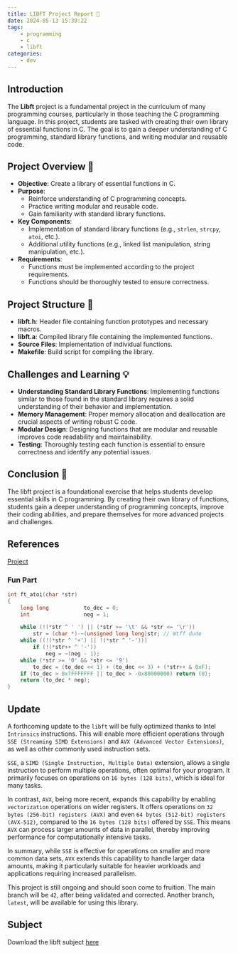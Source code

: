 ```yaml
---
title: LIBFT Project Report 📘
date: 2024-05-13 15:39:22
tags:
    - programming
    - c
    - libft
categories:
    - dev
---
```


## Introduction
The **Libft** project is a fundamental project in the curriculum of many programming courses, particularly in those teaching the C programming language. In this project, students are tasked with creating their own library of essential functions in C. The goal is to gain a deeper understanding of C programming, standard library functions, and writing modular and reusable code.

## Project Overview 🚀
- **Objective**: Create a library of essential functions in C.
- **Purpose**: 
  - Reinforce understanding of C programming concepts.
  - Practice writing modular and reusable code.
  - Gain familiarity with standard library functions.
- **Key Components**:
  - Implementation of standard library functions (e.g., `strlen`, `strcpy`, `atoi`, etc.).
  - Additional utility functions (e.g., linked list manipulation, string manipulation, etc.).
- **Requirements**:
  - Functions must be implemented according to the project requirements.
  - Functions should be thoroughly tested to ensure correctness.

## Project Structure 📁
- **libft.h**: Header file containing function prototypes and necessary macros.
- **libft.a**: Compiled library file containing the implemented functions.
- **Source Files**: Implementation of individual functions.
- **Makefile**: Build script for compiling the library.

## Challenges and Learning 💡
- **Understanding Standard Library Functions**: Implementing functions similar to those found in the standard library requires a solid understanding of their behavior and implementation.
- **Memory Management**: Proper memory allocation and deallocation are crucial aspects of writing robust C code.
- **Modular Design**: Designing functions that are modular and reusable improves code readability and maintainability.
- **Testing**: Thoroughly testing each function is essential to ensure correctness and identify any potential issues.

## Conclusion 🎉
The libft project is a foundational exercise that helps students develop essential skills in C programming. By creating their own library of functions, students gain a deeper understanding of programming concepts, improve their coding abilities, and prepare themselves for more advanced projects and challenges.

## References
[Project](https://github.com/Unam3dd/Libft)

### Fun Part

```c atoi.c
int	ft_atoi(char *str)
{
	long long			to_dec = 0;
	int				    neg = 1;

	while (!(*str ^ ' ') || (*str >= '\t' && *str <= '\r'))
		str = (char *)-~(unsigned long long)str; // Wtff dude
	while ((!(*str ^ '+') || !(*str ^ '-')))
		if (!(*str++ ^ '-'))
			neg = ~(neg - 1);
	while (*str >= '0' && *str <= '9')
		to_dec = (to_dec << 1) + (to_dec << 3) + (*str++ & 0xF);
	if (to_dec > 0x7FFFFFFF || to_dec > -0x80000000) return (0);
	return (to_dec * neg);
}
```

## Update

A forthcoming update to the `libft` will be fully optimized thanks to Intel `Intrinsics` instructions. This will enable more efficient operations through `SSE (Streaming SIMD Extensions)` and `AVX (Advanced Vector Extensions)`, as well as other commonly used instruction sets.

`SSE`, a `SIMD (Single Instruction, Multiple Data)` extension, allows a single instruction to perform multiple operations, often optimal for your program. It primarily focuses on operations on `16 bytes (128 bits)`, which is ideal for many tasks.

In contrast, `AVX`, being more recent, expands this capability by enabling `vectorization` operations on wider registers. It offers operations on `32 bytes (256-bit) registers (AVX)` and even `64 bytes (512-bit) registers (AVX-512)`, compared to the `16 bytes (128 bits)` offered by `SSE`. This means `AVX` can process larger amounts of data in parallel, thereby improving performance for computationally intensive tasks.

In summary, while `SSE` is effective for operations on smaller and more common data sets, `AVX` extends this capability to handle larger data amounts, making it particularly suitable for heavier workloads and applications requiring increased parallelism.

This project is still ongoing and should soon come to fruition. The main branch will be `42`, after being validated and corrected. Another branch, `latest`, will be available for using this library.

## Subject
Download the libft subject [here](/images/libft.pdf)
